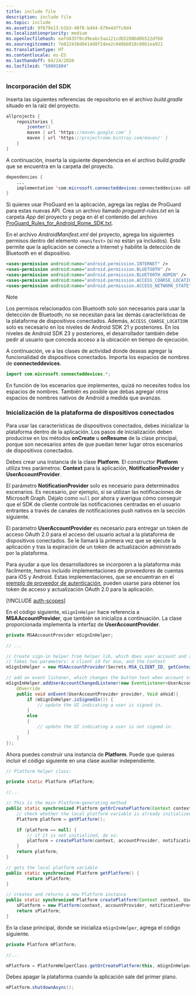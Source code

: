 ```yaml
---
title: include file
description: include file
ms.topic: include
ms.assetid: 9f679e13-b1b3-40f8-bd44-679e4dffc0d4
ms.localizationpriority: medium
ms.openlocfilehash: eafd435f0cd9eabc5aa121cdb5288bd0b522df60
ms.sourcegitcommit: 7e022438d0414d8f24ee2c048bb018c80b1ea921
ms.translationtype: HT
ms.contentlocale: es-ES
ms.lasthandoff: 04/24/2020
ms.locfileid: "59801804"
---
```

### <a name="add-the-sdk"></a>Incorporación del SDK

Inserta las siguientes referencias de repositorio en el archivo *build.gradle* situado en la raíz del proyecto.

```java
allprojects {
    repositories {
        jcenter()
        maven { url 'https://maven.google.com' }
        maven { url 'https://projectrome.bintray.com/maven/' }
    }
}
```
A continuación, inserta la siguiente dependencia en el archivo _build.gradle_ que se encuentra en la carpeta del proyecto.

```java
dependencies { 
    ...
    implementation 'com.microsoft.connecteddevices:connecteddevices-sdk:0.11.0'
}
```

Si quieres usar ProGuard en la aplicación, agrega las reglas de ProGuard para estas nuevas API. Crea un archivo llamado *proguard-rules.txt* en la carpeta *App* del proyecto y pega en él el contenido del archivo [ProGuard_Rules_for_Android_Rome_SDK.txt](https://github.com/Microsoft/project-rome/blob/master/Android/ProGuard_Rules_for_Android_Rome_SDK.txt).

En el archivo *AndroidManifest.xml* del proyecto, agrega los siguientes permisos dentro del elemento `<manifest>` (si no están ya incluidos). Esto permite que la aplicación se conecte a Internet y habilite la detección de Bluetooth en el dispositivo.

```xml
<uses-permission android:name="android.permission.INTERNET" />
<uses-permission android:name="android.permission.BLUETOOTH" />
<uses-permission android:name="android.permission.BLUETOOTH_ADMIN" />
<uses-permission android:name="android.permission.ACCESS_COARSE_LOCATION" />
<uses-permission android:name="android.permission.ACCESS_NETWORK_STATE" />
```

> [!NOTE]
> Los permisos relacionados con Bluetooth solo son necesarios para usar la detección de Bluetooth; no se necesitan para las demás características de la plataforma de dispositivos conectados. Además, `ACCESS_COARSE_LOCATION` solo es necesario en los niveles de Android SDK 21 y posteriores. En los niveles de Android SDK 23 y posteriores, el desarrollador también debe pedir al usuario que conceda acceso a la ubicación en tiempo de ejecución.

A continuación, ve a las clases de actividad donde deseas agregar la funcionalidad de dispositivos conectados. Importa los espacios de nombres de **connecteddevices**.

```java
import com.microsoft.connecteddevices.*;
```

En función de los escenarios que implementes, quizá no necesites todos los espacios de nombres. También es posible que debas agregar otros espacios de nombres nativos de Android a medida que avanzas.

### <a name="initialize-the-connected-devices-platform"></a>Inicialización de la plataforma de dispositivos conectados

Para usar las características de dispositivos conectados, debes inicializar la plataforma dentro de la aplicación. Los pasos de inicialización deben producirse en los métodos **onCreate** u **onResume** de la clase principal, porque son necesarios antes de que puedan tener lugar otros escenarios de dispositivos conectados. 

Debes crear una instancia de la clase **Platform**. El constructor **Platform** utiliza tres parámetros: **Context** para la aplicación, **NotificationProvider** y **UserAccountProvider**.

El parámetro **NotificationProvider** solo es necesario para determinados escenarios. Es necesario, por ejemplo, si se utilizan las notificaciones de Microsoft Graph. Déjalo como `null` por ahora y averigua cómo conseguir que el SDK de cliente controle las notificaciones centradas en el usuario entrantes a través de canales de notificaciones push nativos en la sección siguiente.

El parámetro **UserAccountProvider** es necesario para entregar un token de acceso OAuth 2.0 para el acceso del usuario actual a la plataforma de dispositivos conectados. Se le llamará la primera vez que se ejecute la aplicación y tras la expiración de un token de actualización administrado por la plataforma. 

Para ayudar a que los desarrolladores se incorporen a la plataforma más fácilmente, hemos incluido implementaciones de proveedores de cuentas para iOS y Android. Estas implementaciones, que se encuentran en el [ejemplo de proveedor de autenticación](https://github.com/Microsoft/project-rome/tree/master/Android/samples/account-provider-sample), pueden usarse para obtener los token de acceso y actualización OAuth 2.0 para la aplicación.

[!INCLUDE [auth-scopes](../auth-scopes.md)]

En el código siguiente, `mSignInHelper` hace referencia a **MSAAccountProvider**, que también se inicializa a continuación. La clase proporcionada implementa la interfaz de **UserAccountProvider**.

```java
private MSAAccountProvider mSignInHelper;

// ...

// Create sign-in helper from helper lib, which does user account and access token management for us
// Takes two parameters: a client id for msa, and the Context
mSignInHelper = new MSAAccountProvider(Secrets.MSA_CLIENT_ID, getContext());

// add an event listener, which changes the button text when account state changes
mSignInHelper.addUserAccountChangedListener(new EventListener<UserAccountProvider, Void>() {
    @Override
    public void onEvent(UserAccountProvider provider, Void aVoid){
        if (mSignInHelper.isSignedIn()) {
            // update the UI indicating a user is signed in.
        }
        else
        {
            // update the UI indicating a user is not signed in.
        }
    }
});
```

Ahora puedes construir una instancia de **Platform**. Puede que quieras incluir el código siguiente en una clase auxiliar independiente. 

```java
// Platform helper class:

private static Platform sPlatform;

//...

// This is the main Platform-generating method
public static synchronized Platform getOrCreatePlatform(Context context, UserAccountProvider accountProvider, NotificationProvider notificationProvider) {
    // check whether the local platform variable is already initialized.
    Platform platform = getPlatform();

    if (platform == null) {
        // if it is not initialized, do so:
        platform = createPlatform(context, accountProvider, notificationProvider);
    }
    return platform;
}

// gets the local platform variable
public static synchronized Platform getPlatform() {
        return sPlatform;
}

// creates and returns a new Platform instance
public static synchronized Platform createPlatform(Context context, UserAccountProvider accountProvider, NotificationProvider notificationProvider) {
    sPlatform = new Platform(context, accountProvider, notificationProvider);
    return sPlatform;
}
```
En la clase principal, donde se inicializa `mSignInHelper`, agrega el código siguiente.

```java
private Platform mPlatform;

//...

mPlatform = PlatformHelperClass.getOrCreatePlatform(this, mSignInHelper, null);
```

Debes apagar la plataforma cuando la aplicación sale del primer plano.

```Java
mPlatform.shutdownAsync();
```
